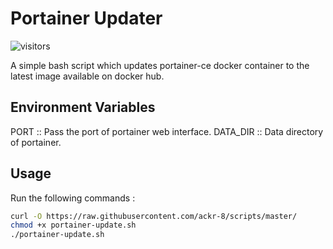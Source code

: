# Portainer Updater

![visitors](https://visitor-badge.glitch.me/badge?page_id=ackr-8.scripts)

A simple bash script which updates portainer-ce docker container to the latest image available on docker hub.

## Environment Variables

PORT :: Pass the port of portainer web interface.
DATA_DIR :: Data directory of portainer.

## Usage

Run the following commands :

```bash
curl -O https://raw.githubusercontent.com/ackr-8/scripts/master/
chmod +x portainer-update.sh
./portainer-update.sh
```